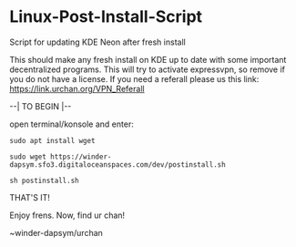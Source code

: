# Linux-Post-Install-Script
Script for updating KDE Neon after fresh install

This should make any fresh install on KDE up to date with some important decentralized programs. 
This will try to activate expressvpn, so remove if you do not have a license. 
If you need a referall please us this link:
https://link.urchan.org/VPN_Referall

--| TO BEGIN |--

open terminal/konsole and enter:

`sudo apt install wget`

`sudo wget https://winder-dapsym.sfo3.digitaloceanspaces.com/dev/postinstall.sh`

`sh postinstall.sh`

THAT'S IT!

Enjoy frens.
Now, find ur chan!

~winder-dapsym/urchan
